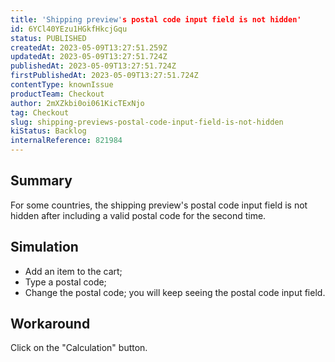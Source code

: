 ```yaml
---
title: 'Shipping preview's postal code input field is not hidden'
id: 6YCl40YEzu1HGkfHkcjGqu
status: PUBLISHED
createdAt: 2023-05-09T13:27:51.259Z
updatedAt: 2023-05-09T13:27:51.724Z
publishedAt: 2023-05-09T13:27:51.724Z
firstPublishedAt: 2023-05-09T13:27:51.724Z
contentType: knownIssue
productTeam: Checkout
author: 2mXZkbi0oi061KicTExNjo
tag: Checkout
slug: shipping-previews-postal-code-input-field-is-not-hidden
kiStatus: Backlog
internalReference: 821984
---
```


## Summary


For some countries, the shipping preview's postal code input field is not hidden after including a valid postal code for the second time.


##

## Simulation



- Add an item to the cart;
- Type a postal code;
- Change the postal code; you will keep seeing the postal code input field.


##

## Workaround


Click on the "Calculation" button.





